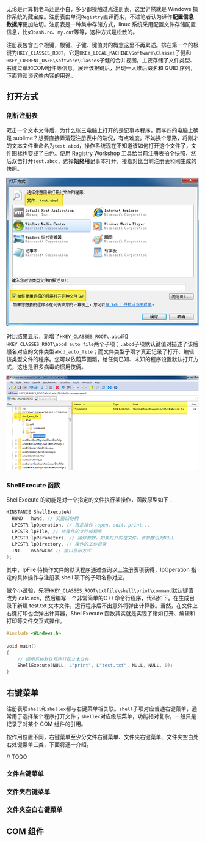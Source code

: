 无论是计算机老鸟还是小白，多少都接触过点注册表，这里俨然就是 Windows 操作系统的藏宝库。注册表由单词`Registry`直译而来，不过笔者认为译作**配置信息数据库**更加贴切。注册表是一种集中存储方式，linux 系统采用配置文件存储配置信息，比如`bash.rc`、`my.cnf`等等，这种方式是松散的。

注册表包含五个根键，根键、子健、键值对的概念这里不再累述。排在第一个的根键为`HKEY_CLASSES_ROOT`，它是`HKEY_LOCAL_MACHINE\Software\Classes`子健和`HKEY_CURRENT_USER\Software\Classes`子健的合并视图，主要存储了文件类型、右键菜单和COM组件等信息。展开该根键后，出现一大堆后缀名和 GUID 序列，下面将谈谈这些内容的用途。

## 打开方式

### 剖析注册表

双击一个文本文件后，为什么张三电脑上打开的是记事本程序，而李四的电脑上确是 sublime？想要直接弄清楚注册表中的端倪，有点难度。不妨换个思路，将刚才的文本文件重命名为`test.abcd`，操作系统现在不知道该如何打开这个文件了，文件图标也变成了白色。使用 [Registry Workshop](http://www.torchsoft.com/download/RegistryWorkshop.exe) 工具给当前注册表拍个快照，然后双击打开`test.abcd`，选择**始终用**记事本打开，接着对比当前注册表和刚生成的快照。

![image-20210928224718742](https://raw.githubusercontent.com/3roman/PicBed/master/hexo/image-20210928224718742.png)

对比结果显示，新增了`HKEY_CLASSES_ROOT\.abcd`和`HKEY_CLASSES_ROOT\abcd_auto_file`两个子项；`.abcd`子项默认键值对描述了该后缀名对应的文件类型`abcd_auto_file`；而文件类型子项才真正记录了打开、编辑该类型文件的程序。您可以依葫芦画瓢，给任何已知、未知的程序设置默认打开方式，这也是很多病毒的惯用伎俩。

![image-20210928232620565](https://raw.githubusercontent.com/3roman/PicBed/master/hexo/image-20210928232620565.png)

### ShellExecute 函数

ShellExecute 的功能是对一个指定的文件执行某操作，函数原型如下：

```c++
HINSTANCE ShellExecuteA(
  HWND   hwnd, // 父窗口句柄
  LPCSTR lpOperation, // 指定操作：open、edit、print...
  LPCSTR lpFile, // 待操作的文件或程序
  LPCSTR lpParameters, // 操作参数，如果打开的是文件，该参数设为NULL
  LPCSTR lpDirectory, // 操作的工作目录
  INT    nShowCmd // 窗口显示方式
);
```

其中，lpFile 待操作文件的默认程序通过查询以上注册表项获得，lpOperation 指定的具体操作与注册表 shell 项下的子项名称对应。

做个小试验，先将`HKEY_CLASSES_ROOT\txtfile\shell\print\command`默认键值改为 calc.exe，然后编写一个非常简单的C++命令行程序，代码如下。在生成目录下新建 test.txt 文本文件，运行程序后不出意外将弹出计算器。当然，在文件上右键打印也会弹出计算器，ShellExecute 函数其实就是实现了诸如打开、编辑和打印等文件交互式操作。

```c++
#include <Windows.h>

void main()
{
    // 调用系统默认程序打印文本文件
    ShellExecute(NULL, L"print", L"test.txt", NULL, NULL, 0);
}
```

## 右键菜单

注册表项`shell`和`shellex`都与右键菜单相关联。`shell`子项对应普通右键菜单，通常用于选择某个程序打开文件；`shellex`对应级联菜单，功能相对复杂，一般只是记录了对某个 COM 组件的引用。

按作用位置不同，右键菜单至少分文件右键菜单、文件夹右键菜单、文件夹空白处右处键菜单三类，下面将逐一介绍。

// TODO

### 文件右键菜单



### 文件夹右键菜单

### 文件夹空白右键菜单

## COM 组件



